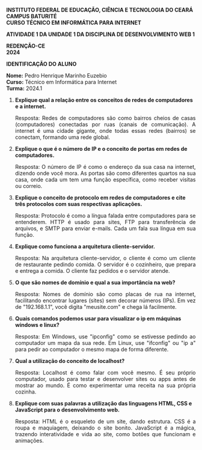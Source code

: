 **INSTITUTO FEDERAL DE EDUCAÇÃO, CIÊNCIA E TECNOLOGIA DO CEARÁ** <br>
**CAMPUS BATURITÉ** <br>
**CURSO TÉCNICO EM INFORMÁTICA PARA INTERNET**

**ATIVIDADE 1 DA UNIDADE 1 DA DISCIPLINA DE DESENVOLVIMENTO WEB 1**

**REDENÇÃO-CE** <br>
**2024**

**IDENTIFICAÇÃO DO ALUNO**

**Nome:** Pedro Henrique Marinho Euzebio <br>
**Curso:** Técnico em Informática para Internet <br>
**Turma:** 2024.1

1. **Explique qual a relação entre os conceitos de redes de computadores e a internet.** <br>
   <p align="justify">
   Resposta: Redes de computadores são como bairros cheios de casas (computadores) conectadas por ruas (canais de comunicação). A internet é uma cidade gigante, onde todas essas redes (bairros) se conectam, formando uma rede global.
   </p>

2. **Explique o que é o número de IP e o conceito de portas em redes de computadores.** <br>
   <p align="justify">
   Resposta: O número de IP é como o endereço da sua casa na internet, dizendo onde você mora. As portas são como diferentes quartos na sua casa, onde cada um tem uma função específica, como receber visitas ou correio.
   </p>

3. **Explique o conceito de protocolo em redes de computadores e cite três protocolos com suas respectivas aplicações.** <br>
   <p align="justify">
   Resposta: Protocolo é como a língua falada entre computadores para se entenderem. HTTP é usado para sites, FTP para transferência de arquivos, e SMTP para enviar e-mails. Cada um fala sua língua em sua função.
   </p>

4. **Explique como funciona a arquitetura cliente-servidor.** <br>
   <p align="justify">
   Resposta: Na arquitetura cliente-servidor, o cliente é como um cliente de restaurante pedindo comida. O servidor é o cozinheiro, que prepara e entrega a comida. O cliente faz pedidos e o servidor atende.
   </p>

5. **O que são nomes de domínio e qual a sua importância na web?** <br>
   <p align="justify">
   Resposta: Nomes de domínio são como placas de rua na internet, facilitando encontrar lugares (sites) sem decorar números (IPs). Em vez de "192.168.1.1", você digita "meusite.com" e chega lá facilmente.
   </p>

6. **Quais comandos podemos usar para visualizar o ip em máquinas windows e linux?** <br>
   <p align="justify">
   Resposta: Em Windows, use "ipconfig" como se estivesse pedindo ao computador um mapa da sua rede. Em Linux, use "ifconfig" ou "ip a" para pedir ao computador o mesmo mapa de forma diferente.
   </p>

7. **Qual a utilização do conceito de localhost?** <br>
   <p align="justify">
   Resposta: Localhost é como falar com você mesmo. É seu próprio computador, usado para testar e desenvolver sites ou apps antes de mostrar ao mundo. É como experimentar uma receita na sua própria cozinha.
   </p>

8. **Explique com suas palavras a utilização das linguagens HTML, CSS e JavaScript para o desenvolvimento web.** <br>
   <p align="justify">
   Resposta: HTML é o esqueleto de um site, dando estrutura. CSS é a roupa e maquiagem, deixando o site bonito. JavaScript é a mágica, trazendo interatividade e vida ao site, como botões que funcionam e animações.
   </p>
